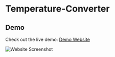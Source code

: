 # Temperature-Converter
## Demo

Check out the live demo: [Demo Website](https://your-demo-website-link.com)

![Website Screenshot](screenshot-image.png) <!-- For local images -->
